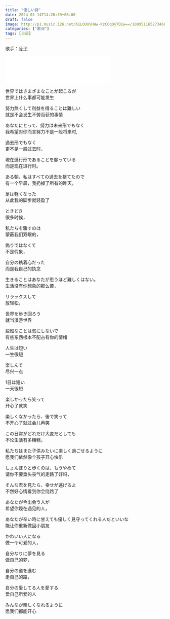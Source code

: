 ```yaml
---
title: "優しい詩"
date: 2024-01-14T14:20:59+08:00
draft: false
image: http://p1.music.126.net/b1LOUUVHWw-KzCOqOyTD1w==/109951165273468285.jpg
categories: ["歌词"]
tags: [日语]
---
```


歌手：[兮子](https://music.163.com/#/song?id=1474334844)
<!--more-->
<iframe frameborder="no" border="0" marginwidth="0" marginheight="0" width=330 height=86 src="//music.163.com/outchain/player?type=2&id=1474334844&auto=1&height=66"></iframe>

世界ではさまざまなことが起こるが  
世界上什么事都可能发生  

努力無くして利益を得ることは難しい  
就是不会发生不劳而获的事情  

あなたにとって、努力は未来形でもなく  
我希望对你而言努力不是一般将来时,  

過去形でもなく  
更不是一般过去时，  

現在進行形であることを願っている  
而是现在进行时。  
  
ある朝、私はすべての過去を捨てたので  
有一个早晨，我扔掉了所有的昨天，  

足は軽くなった  
从此我的脚步就轻盈了  

ときどき  
很多时候，  

私たちを騙すのは  
蒙蔽我们双眼的，  

偽りではなくて  
不是假象，  

自分の執着心だった  
而是我自己的执念  
  
生きることはあなたが思うほど難しくはない。  
生活没有你想象的那么苦，  

リラックスして  
放轻松，  

世界を歩き回ろう  
就当漫游世界  

些細なことは気にしないで  
有些东西根本不配占有你的情绪  

人生は短い  
一生很短  

楽しんで  
尽兴一点  
  
1日は短い  
一天很短  

楽しかったら笑って  
开心了就笑  

楽しくなかったら、後で笑って  
不开心了就过会儿再笑  

この日常がどれだけ大変だとしても  
不论生活有多糟糕，  

私たちはまた子供みたいに楽しく過ごせるように  
愿我们依然像个孩子开心快乐  

しょんぼりと歩くのは、もうやめて  
请你不要垂头丧气的走路了好吗，  

そんな君を見たら、幸せが逃げるよ  
不然好心情看到你会绕路了

あなたが今出会う人が  
希望你现在遇见的人，  

あなたが辛い時に甘えても優しく見守ってくれる人だといいな  
能让你重新做回小朋友  
  
かわいい人になる  
做一个可爱的人，  

自分なりに夢を見る  
做自己的梦，  

自分の道を進む  
走自己的路，  

自分の愛してる人を愛する  
爱自己所爱的人  

みんなが楽しくなれるように  
愿我们都能开心  
  